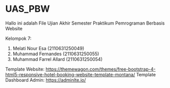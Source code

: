 # UAS_PBW

Hallo ini adalah File Ujian Akhir Semester Praktikum Pemrograman Berbasis Website

Kelompok 7:
1. Melati Nour Esa		      (2110631250049)
2. Muhammad Fernandes	      (2110631250055)
3. Muhammad Farrel Allard 	(2110631250054)


Template Website:
https://themewagon.com/themes/free-bootstrap-4-html5-responsive-hotel-booking-website-template-montana/
Template Dashboard Admin:
https://adminlte.io/
